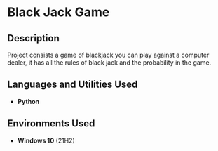 <h1>Black Jack Game</h1>

<h2>Description</h2>
Project consists a game of blackjack you can play against a computer dealer, it has all the rules of black jack and the probability in the game. 
<br />


<h2>Languages and Utilities Used</h2>

- <b>Python</b> 

<h2>Environments Used </h2>

- <b>Windows 10</b> (21H2)

